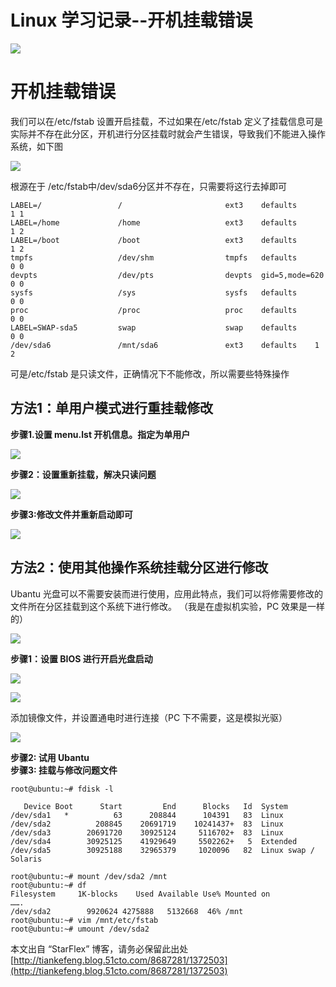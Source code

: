 # Linux 学习记录--开机挂载错误

![](images/7.bmp)

# 开机挂载错误

我们可以在/etc/fstab 设置开启挂载，不过如果在/etc/fstab 定义了挂载信息可是实际并不存在此分区，开机进行分区挂载时就会产生错误，导致我们不能进入操作系统，如下图  

![](images/8.bmp)  

根源在于 /etc/fstab中/dev/sda6分区并不存在，只需要将这行去掉即可  

```
LABEL=/                 /                       ext3    defaults        1 1
LABEL=/home             /home                   ext3    defaults        1 2
LABEL=/boot             /boot                   ext3    defaults        1 2
tmpfs                   /dev/shm                tmpfs   defaults        0 0
devpts                  /dev/pts                devpts  gid=5,mode=620  0 0
sysfs                   /sys                    sysfs   defaults        0 0
proc                    /proc                   proc    defaults        0 0
LABEL=SWAP-sda5         swap                    swap    defaults        0 0
/dev/sda6               /mnt/sda6               ext3    defaults    1 2
```

可是/etc/fstab 是只读文件，正确情况下不能修改，所以需要些特殊操作  

## 方法1：单用户模式进行重挂载修改  

**步骤1.设置 menu.lst 开机信息。指定为单用户**  

![](images/9.bmp)

**步骤2：设置重新挂载，解决只读问题**   

![](images/10.bmp)

**步骤3:修改文件并重新启动即可**  

![](images/11.bmp)

## 方法2：使用其他操作系统挂载分区进行修改  

Ubantu 光盘可以不需要安装而进行使用，应用此特点，我们可以将修需要修改的文件所在分区挂载到这个系统下进行修改。
（我是在虚拟机实验，PC 效果是一样的）  

![](images/12.bmp)

**步骤1：设置 BIOS 进行开启光盘启动**  

![](images/13.bmp)

![](images/14.bmp)

添加镜像文件，并设置通电时进行连接（PC 下不需要，这是模拟光驱）  

![](images/15.bmp)

**步骤2: 试用 Ubantu**  
**步骤3: 挂载与修改问题文件**  

```
root@ubuntu:~# fdisk -l

   Device Boot      Start         End      Blocks   Id  System
/dev/sda1   *          63      208844      104391   83  Linux
/dev/sda2          208845    20691719    10241437+  83  Linux
/dev/sda3        20691720    30925124     5116702+  83  Linux
/dev/sda4        30925125    41929649     5502262+   5  Extended
/dev/sda5        30925188    32965379     1020096   82  Linux swap / Solaris

root@ubuntu:~# mount /dev/sda2 /mnt
root@ubuntu:~# df 
Filesystem     1K-blocks    Used Available Use% Mounted on
…….
/dev/sda2        9920624 4275888   5132668  46% /mnt
root@ubuntu:~# vim /mnt/etc/fstab 
root@ubuntu:~# umount /dev/sda2
```

本文出自 “StarFlex” 博客，请务必保留此出处[http://tiankefeng.blog.51cto.com/8687281/1372503](http://tiankefeng.blog.51cto.com/8687281/1372503)